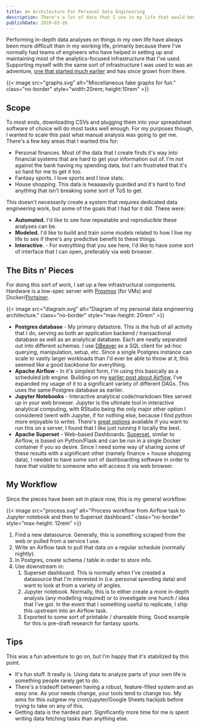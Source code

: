 ```yaml
---
title: An Architecture For Personal Data Engineering
description: There's a lot of data that I use in my life that would benefit from some infrastructure work. Here's hoping to create something that makes this easier for me.
publishDate: 2019-03-26
---
```


Performing in-depth data analyses on things in my own life have always been more difficult than in my working life, primarily because there I've normally had teams of engineers who have helped in setting up and maintaining most of the analytics-focused infrastructure that I've used. Supporting myself with the same sort of infrastructure I was used to was an adventure, [one that started much earlier](/blog/my-very-own-airflow-cluster/) and has since grown from there.

{{< image src="graphs.svg" alt="Miscellaneous fake graphs for fun." class="no-border" style="width:20rem; height:10rem" >}}

## Scope

To most ends, downloading CSVs and plugging them into your spreadsheet software of choice will do most tasks well enough. For my purposes though, I wanted to scale this past what manual analysis was going to get me. There's a few key areas that I wanted this for:

- Personal finances. Most of the data that I create finds it's way into financial systems that are hard to get your information out of. I'm not against the bank having my spending data, but I am frustrated that it's so hard for me to get it too.
- Fantasy sports. I love sports and I love stats.
- House shopping. This data is heaaaavily guarded and it's hard to find anything that isn't breaking some sort of ToS to get.

This doesn't necessarily create a system that requires dedicated data engineering work, but some of the goals that I had for it did. These were:

- **Automated.** I'd like to see how repeatable and reproducible these analyses can be.
- **Modeled.** I'd like to build and train some models related to how I live my life to see if there's any predictive benefit to these things.
- **Interactive.** - For everything that you see here, I'd like to have some sort of interface that I can open, preferably via web browser.

## The Bits n' Pieces

For doing this sort of work, I set up a few infrastructural components. Hardware is a low-spec server with [Proxmox](https://www.proxmox.com/en/) (for VMs) and Docker/[Portainer](https://www.portainer.io/).

{{< image src="diagram.svg" alt="Diagram of my personal data engineering architecture." class="no-border" style="max-height: 20rem" >}}

- **Postgres database** - My primary datastore. This is the hub of all activity that I do, serving as both an application backend / transactional database as well as an analytical database. Each are neatly separated out into different schemas. I use [DBeaver](https://dbeaver.io/) as a SQL client for ad-hoc querying, manipulation, setup, etc. Since a single Postgres instance can scale to vastly larger workloads than I'd ever be able to throw at it, this seemed like a good backbone for everything.
- **Apache Airflow** - In it's simplest form, I'm using this basically as a scheduled job engine. Building on my [earlier post about Airflow]("/blog/my-very-own-airflow-cluster/"), I've expanded my usage of it to a significant variety of different DAGs. This uses the same Postgres database as earlier.
- **Jupyter Notebooks** - Interactive analytical code/markdown files served up in your web browser. Jupyter is the ultimate tool in interactive analytical computing, with RStudio being the only major other option I considered (went with Jupyter, if for nothing else, because I find python more enjoyable to write). There's [great options](https://jupyterhub.readthedocs.io/en/stable/) available if you want to run this on a server, I found that I like just running it locally the best.
- **Apache Superset** - Web-based Dashboards. [Superset](https://superset.incubator.apache.org/installation.html#getting-started), similar to Airflow, is based on Python/Flask and can be run in a single Docker container if you so desire. Since I need some way of sharing some of these results with a significant other (namely finance + house shopping data), I needed to have some sort of dashboarding software in order to have that visible to someone who will access it via web browser.

## My Workflow

Since the pieces have been set in place now, this is my general workflow:

{{< image src="process.svg" alt="Process workflow from Airflow task to Jupyter notebook and then to Superset dashboard." class="no-border" style="max-height: 12rem" >}} 

1. Find a new datasource. Generally, this is something scraped from the web or pulled from a service I use.
2. Write an Airflow task to pull that data on a regular schedule (normally nightly).
3. In Postgres, create schema / table in order to store info.
4. Use downstream in:
    1. Superset dashboard. This is normally when I've created a datasource that I'm interested in (i.e. personal spending data) and want to look at from a variety of angles.
    2. Jupyter notebook. Normally, this is to either create a more in-depth analysis (any modelling required) or to investigate one hunch / idea that I've got. In the event that I something useful to replicate, I ship this upstream into an Airflow task.
    3. Exported to some sort of printable / shareable thing. Good example for this is pre-draft research for fantasy sports.

## Tips

This was a fun adventure to go on, but I'm happy that it's stabilized by this point.

- It's fun stuff. It really is. Using data to analyze parts of your own life is something people rarely get to do.
- There's a tradeoff between having a robust, feature-filled system and an easy one. As your needs change, your tools tend to change too. My aims for this outgrew my cron/jupyter/Google Sheets hackjob before trying to take on any of this.
- Getting data is the hardest part. Significantly more time for me is spent writing data fetching tasks than anything else.
